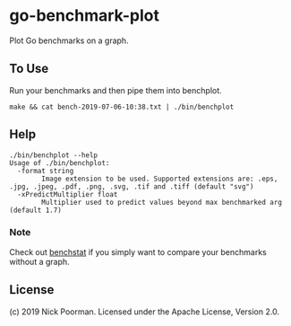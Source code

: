 # go-benchmark-plot

Plot Go benchmarks on a graph.

## To Use

Run your benchmarks and then pipe them into benchplot.

```
make && cat bench-2019-07-06-10:38.txt | ./bin/benchplot
```

## Help

```
./bin/benchplot --help
Usage of ./bin/benchplot:
  -format string
        Image extension to be used. Supported extensions are: .eps, .jpg, .jpeg, .pdf, .png, .svg, .tif and .tiff (default "svg")
  -xPredictMultiplier float
        Multiplier used to predict values beyond max benchmarked arg (default 1.7)
```

### Note

Check out [benchstat](https://godoc.org/golang.org/x/perf/cmd/benchstat) if you simply want to compare your benchmarks without a graph.

## License

(c) 2019 Nick Poorman. Licensed under the Apache License, Version 2.0.
